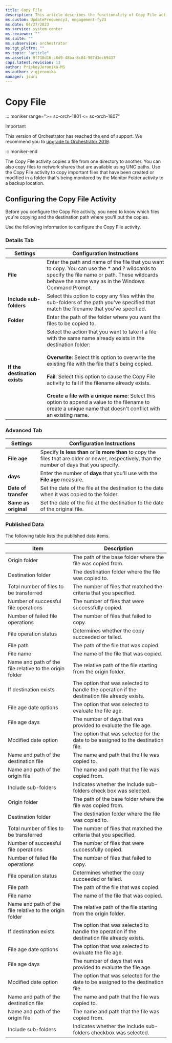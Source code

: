 ```yaml
---
title: Copy File
description: This article describes the functionality of Copy File activity.
ms.custom: UpdateFrequency3, engagement-fy23
ms.date: 04/27/2023
ms.service: system-center
ms.reviewer: ""
ms.suite: ""
ms.subservice: orchestrator
ms.tgt_pltfrm: ""
ms.topic: "article"
ms.assetid: 9f718d16-c8d9-48ba-8c84-907d3ec69437
caps.latest.revision: 13
author: PriskeyJeronika-MS
ms.author: v-gjeronika
manager: jsuri
---
```

# Copy File

::: moniker range=">= sc-orch-1801 <= sc-orch-1807"

> [!IMPORTANT]
>
> This version of Orchestrator has reached the end of support. We recommend you to [upgrade to Orchestrator 2019](../index.yml).

::: moniker-end

The Copy File activity copies a file from one directory to another. You can also copy files to network shares that are available using UNC paths. Use the Copy File activity to copy important files that have been created or modified in a folder that's being monitored by the Monitor Folder activity to a backup location.  

## Configuring the Copy File Activity  
 Before you configure the Copy File activity, you need to know which files you're copying and the destination path where you'll put the copies.  

 Use the following information to configure the Copy File activity.  

### Details Tab  

|Settings|Configuration Instructions|  
|--------------|--------------------------------|  
|**File**|Enter the path and name of the file that you want to copy. You can use the * and ? wildcards to specify the file name or path. These wildcards behave the same way as in the Windows Command Prompt.|  
|**Include sub-folders**|Select this option to copy any files within the sub-folders of the path you've specified that match the filename that you've specified.|  
|**Folder**|Enter the path of the folder where you want the files to be copied to.|  
|**If the destination exists**|Select the action that you want to take if a file with the same name already exists in the destination folder:<br /><br /> **Overwrite**: Select this option to overwrite the existing file with the file that's being copied.<br /><br /> **Fail**: Select this option to cause the Copy File activity to fail if the filename already exists.<br /><br /> **Create a file with a unique name**: Select this option to append a value to the filename to create a unique name that doesn't conflict with an existing name.|  

### Advanced Tab  

|Settings|Configuration Instructions|  
|--------------|--------------------------------|  
|**File age**|Specify **Is less than** or **Is more than** to copy the files that are older or newer, respectively, than the number of days that you specify.|  
|**days**|Enter the number of **days** that you'll use with the **File age** measure.|  
|**Date of transfer**|Set the date of the file at the destination to the date when it was copied to the folder.|  
|**Same as original**|Set the date of the file at the destination to the date of the original file.|  

### Published Data  
 The following table lists the published data items.  

|Item|Description|  
|----------|-----------------|  
|Origin folder|The path of the base folder where the file was copied from.|  
|Destination folder|The destination folder where the file was copied to.|  
|Total number of files to be transferred|The number of files that matched the criteria that you specified.|  
|Number of successful file operations|The number of files that were successfully copied.|  
|Number of failed file operations|The number of files that failed to copy.|  
|File operation status|Determines whether the copy succeeded or failed.|  
|File path|The path of the file that was copied.|  
|File name|The name of the file that was copied.|  
|Name and path of the file relative to the origin folder|The relative path of the file starting from the origin folder.|  
|If destination exists|The option that was selected to handle the operation if the destination file already exists.|  
|File age date options|The option that was selected to evaluate the file age.|  
|File age days|The number of days that was provided to evaluate the file age.|  
|Modified date option|The option that was selected for the date to be assigned to the destination file.|  
|Name and path of the destination file|The name and path that the file was copied to.|  
|Name and path of the origin file|The name and path that the file was copied from.|  
|Include sub-folders|Indicates whether the Include sub-folders check box was selected.|  
|Origin folder|The path of the base folder where the file was copied from.|  
|Destination folder|The destination folder where the file was copied to.|  
|Total number of files to be transferred|The number of files that matched the criteria that you specified.|  
|Number of successful file operations|The number of files that were successfully copied.|  
|Number of failed file operations|The number of files that failed to copy.|  
|File operation status|Determines whether the copy succeeded or failed.|  
|File path|The path of the file that was copied.|  
|File name|The name of the file that was copied.|  
|Name and path of the file relative to the origin folder|The relative path of the file starting from the origin folder.|  
|If destination exists|The option that was selected to handle the operation if the destination file already exists.|  
|File age date options|The option that was selected to evaluate the file age.|  
|File age days|The number of days that was provided to evaluate the file age.|  
|Modified date option|The option that was selected for the date to be assigned to the destination file.|  
|Name and path of the destination file|The name and path that the file was copied to.|  
|Name and path of the origin file|The name and path that the file was copied from.|  
|Include sub-folders|Indicates whether the Include sub-folders checkbox was selected.|